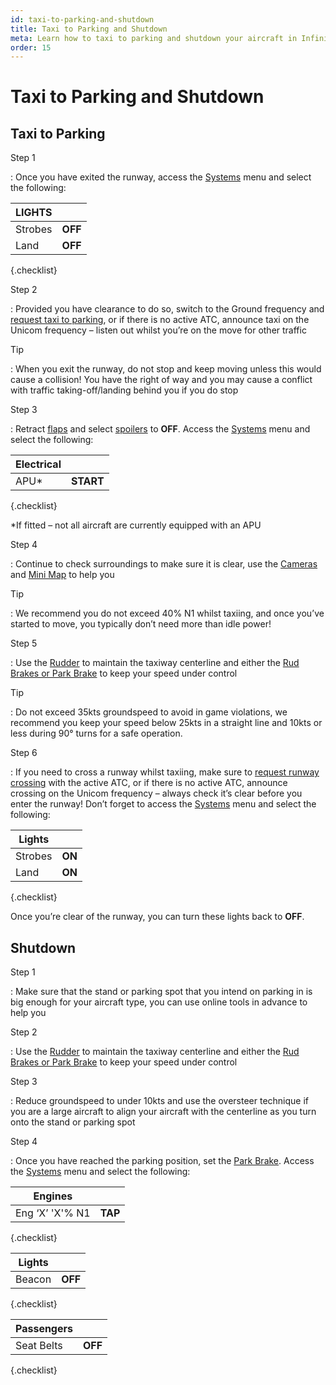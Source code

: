```yaml
---
id: taxi-to-parking-and-shutdown
title: Taxi to Parking and Shutdown
meta: Learn how to taxi to parking and shutdown your aircraft in Infinite Flight.
order: 15
---
```


# Taxi to Parking and Shutdown



## Taxi to Parking

Step 1

: Once you have exited the runway, access the [Systems](https://infiniteflight.com/guide/getting-started/pilot-user-interface/systems#systems) menu and select the following:



| LIGHTS  |         |
| ------- | ------- |
| Strobes | **OFF** |
| Land    | **OFF** |

{.checklist} 



Step 2

: Provided you have clearance to do so, switch to the Ground frequency and [request taxi to parking](https://infiniteflight.com/guide/getting-started/pilot-user-interface/communication#communication), or if there is no active ATC, announce taxi on the Unicom frequency – listen out whilst you’re on the move for other traffic



Tip

: When you exit the runway, do not stop and keep moving unless this would cause a collision! You have the right of way and you may cause a conflict with traffic taking-off/landing behind you if you do stop



Step 3

: Retract [flaps](/guide/getting-started/pilot-user-interface/flight-controls#flight-controls) and select [spoilers](/guide/getting-started/pilot-user-interface/flight-controls#flight-controls) to **OFF**. Access the [Systems](/guide/getting-started/pilot-user-interface/systems#systems) menu and select the following:



| Electrical |           |
| ---------- | --------- |
| APU*       | **START** |

{.checklist}



*If fitted – not all aircraft are currently equipped with an APU



Step 4

: Continue to check surroundings to make sure it is clear, use the [Cameras](/guide/getting-started/pilot-user-interface/cameras#camera) and [Mini Map](/guide/getting-started/pilot-user-interface/flight-planning#mini-map) to help you

 

Tip

:   We recommend you do not exceed 40% N1 whilst taxiing, and once you’ve started to move, you typically don’t need more than idle power!

 

Step 5

: Use the [Rudder](/guide/getting-started/pilot-user-interface/flight-controls#flight-controls) to maintain the taxiway centerline and either the [Rud Brakes or Park Brake](/guide/getting-started/pilot-user-interface/flight-controls#flight-controls) to keep your speed under control

 

Tip

:   Do not exceed 35kts groundspeed to avoid in game violations, we recommend you keep your speed below 25kts in a straight line and 10kts or less during 90° turns for a safe operation.

 

Step 6

: If you need to cross a runway whilst taxiing, make sure to [request runway crossing](/guide/getting-started/pilot-user-interface/communication#communication) with the active ATC, or if there is no active ATC, announce crossing on the Unicom frequency – always check it’s clear before you enter the runway! Don’t forget to access the [Systems](/guide/getting-started/pilot-user-interface/systems#systems) menu and select the following:

 

| Lights  |        |
| ------- | ------ |
| Strobes | **ON** |
| Land    | **ON** |

{.checklist}

 

Once you’re clear of the runway, you can turn these lights back to **OFF**.

 

## Shutdown

Step 1

: Make sure that the stand or parking spot that you intend on parking in is big enough for your aircraft type, you can use online tools in advance to help you



Step 2

: Use the [Rudder](/guide/getting-started/pilot-user-interface/flight-controls#flight-controls) to maintain the taxiway centerline and either the [Rud Brakes or Park Brake](/guide/getting-started/pilot-user-interface/flight-controls#flight-controls) to keep your speed under control



Step 3

: Reduce groundspeed to under 10kts and use the oversteer technique if you are a large aircraft to align your aircraft with the centerline as you turn onto the stand or parking spot



Step 4

: Once you have reached the parking position, set the [Park Brake](/guide/getting-started/pilot-user-interface/flight-controls#flight-controls). Access the [Systems](/guide/getting-started/pilot-user-interface/systems#systems) menu and select the following:

 

| Engines         |         |
| --------------- | ------- |
| Eng ‘X’ 'X'% N1 | **TAP** |

{.checklist}



| Lights |         |
| ------ | ------- |
| Beacon | **OFF** |

{.checklist}




| Passengers |         |
| ---------- | ------- |
| Seat Belts | **OFF** |

{.checklist}